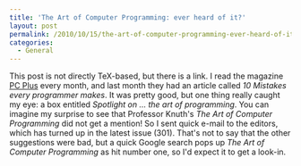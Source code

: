 ```yaml
---
title: 'The Art of Computer Programming: ever heard of it?'
layout: post
permalink: /2010/10/15/the-art-of-computer-programming-ever-heard-of-it/
categories:
  - General
---
```

This post is not directly TeX-based, but there is a link. I read the magazine [PC Plus](http://pcplus.techradar.com/) every month, and last month they had an article called _10 Mistakes every programmer makes_. It was pretty good, but one thing really caught my eye: a box entitled _Spotlight on … the art of programming_. You can imagine my surprise to see that Professor Knuth's _The Art of Computer Programming_ did not get a mention! So I sent quick e-mail to the editors, which has turned up in the latest issue (301). That's not to say that the other suggestions were bad, but a quick Google search pops up _The Art of Computer Programming_ as hit number one, so I'd expect it to get a look-in.
